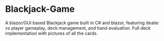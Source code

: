 # Blackjack-Game
A blazor/GUI based Blackjack game built in C# and blazor, featuring dealer vs player gameplay, deck management, and hand evaluation. Full deck implementation with pictures of all the cards.
